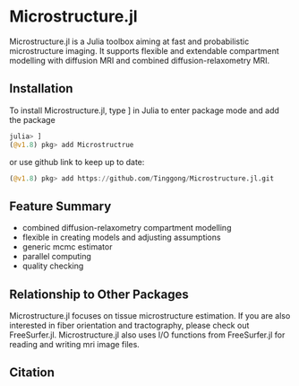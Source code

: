 # Microstructure.jl

Microstructure.jl is a Julia toolbox aiming at fast and probabilistic microstructure imaging. It supports flexible and extendable compartment modelling with diffusion MRI and combined diffusion-relaxometry MRI. 

## Installation 
To install Microstructure.jl, type ] in Julia to enter package mode and add the package

```julia
julia> ]
(@v1.8) pkg> add Microstructrue
```

or use github link to keep up to date:

```julia
(@v1.8) pkg> add https://github.com/Tinggong/Microstructure.jl.git
```

## Feature Summary 
- combined diffusion-relaxometry compartment modelling
- flexible in creating models and adjusting assumptions
- generic mcmc estimator
- parallel computing 
- quality checking  

## Relationship to Other Packages
Microstructure.jl focuses on tissue microstructure estimation. If you are also interested in fiber orientation and tractography, please check out FreeSurfer.jl. Microstructure.jl also uses I/O functions from FreeSurfer.jl for reading and writing mri image files. 

## Citation
